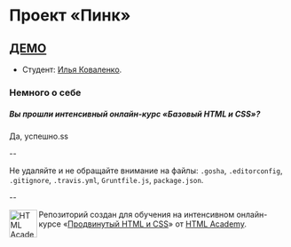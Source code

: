 # Проект «Пинк» 
## <a href="https://strandol.github.io/Technomart#">ДЕМО</a>

* Студент: [Илья Коваленко](https://htmlacademy.ru/profile/id35689).

### Немного о себе

##### Вы прошли интенсивный онлайн-курс «Базовый HTML и CSS»?
Да, успешно.ss

--

Не удаляйте и не обращайте внимание на файлы: `.gosha`, `.editorconfig`, `.gitignore`, `.travis.yml`, `Gruntfile.js`, `package.json`.

--

<a href="https://htmlacademy.ru/advanced_intensive"><img align="left" width="50" height="50" title="HTML Academy" src="https://htmlacademy.ru/static/img/logo-github.svg"></a>

Репозиторий создан для обучения на интенсивном онлайн-курсе «[Продвинутый HTML и CSS](https://htmlacademy.ru/advanced_intensive)» от [HTML Academy](https://htmlacademy.ru).
